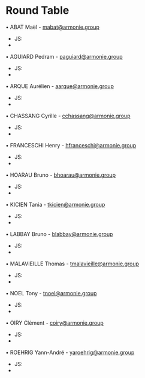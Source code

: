 # Round Table 

• ABAT Maël - mabat@armonie.group
> 
- JS:
- 

• AGUIARD Pedram - paguiard@armonie.group
> 
- JS:
- 

• ARQUE Aurélien - aarque@armonie.group
> 
- JS:
- 

• CHASSANG Cyrille - cchassang@armonie.group
> 
- JS:
- 

• FRANCESCHI Henry - hfranceschi@armonie.group
> 
- JS:
- 

• HOARAU Bruno - bhoarau@armonie.group
> 
- JS:
- 

• KICIEN  Tania - tkicien@armonie.group
> 
- JS:
- 

• LABBAY Bruno - blabbay@armonie.group
> 
- JS:
- 

• MALAVIEILLE Thomas - tmalavieille@armonie.group
> 
- JS:
- 

• NOEL Tony - tnoel@armonie.group
> 
- JS:
- 

• OIRY Clément - coiry@armonie.group
> 
- JS:
- 

• ROEHRIG Yann-André - yaroehrig@armonie.group
> 
- JS:
- 
